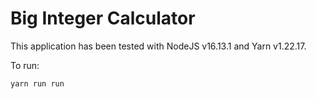 # Big Integer Calculator

This application has been tested with NodeJS v16.13.1 and Yarn v1.22.17.

To run:
```
yarn run run
```